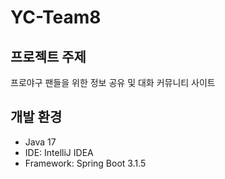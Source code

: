 # YC-Team8

## 프로젝트 주제
프로야구 팬들을 위한 정보 공유 및 대화 커뮤니티 사이트

## 개발 환경
- Java 17
- IDE: IntelliJ IDEA
- Framework: Spring Boot 3.1.5
